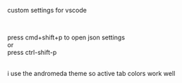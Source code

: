 custom settings for vscode

<br>

press cmd+shift+p to open json settings
<br>
or
<br>
press ctrl-shift-p

<br>
i use the andromeda theme so active tab colors work well
